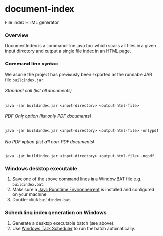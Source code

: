 # document-index

File index HTML generator

### Overview
DocumentIndex is a command-line java tool which scans all files in a given input directory and output a single file index in an HTML page.

### Command line syntax

We asume the project has previously been exported as the runnable JAR file `buildindex.jar`. 
###### Standard call (list all documents)
`java -jar buildindex.jar <input-directory> <output-html-file>`
###### PDF Only option (list only PDF documents)
`java -jar buildindex.jar <input-directory> <output-html-file> -onlypdf`
###### No PDF option (list alll non-PDF documents)
`java -jar buildindex.jar <input-directory> <output-html-file> -nopdf`

### Windows desktop executable

1. Save one of the above command lines in a Window BAT file e.g. `buildindex.bat`.
2. Make sure a [Java Runntime Environnement](https://www.java.com/fr/download/) is installed and configured on your machine.
3. Double-click `buildindex.bat`.

### Scheduling index generation on Windows

1. Generate a desktop executable batch (see above).
2. Use [Windows Task Scheduler](https://docs.microsoft.com/en-us/windows/desktop/taskschd/task-scheduler-start-page) to run the batch automatically.